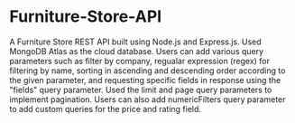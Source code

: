 # Furniture-Store-API

A Furniture Store REST API built using Node.js and Express.js. Used MongoDB Atlas as the cloud database. Users can add various query parameters such as filter by company, regualar expression (regex) for filtering by name, sorting in ascending and descending order according to the given parameter, and requesting specific fields in response using the "fields" query parameter. Used the limit and page query parameters to implement pagination. Users can also add numericFilters query parameter to add custom queries for the price and rating field.  

